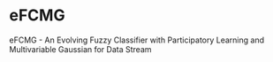 # eFCMG
eFCMG - An Evolving Fuzzy Classifier with Participatory Learning and Multivariable Gaussian for Data Stream
